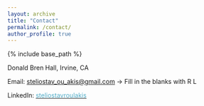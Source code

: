 ```yaml
---
layout: archive
title: "Contact"
permalink: /contact/
author_profile: true
---
```


{% include base_path %}

Donald Bren Hall, Irvine, CA<br>

Email: steliostav_ou_akis@gmail.com -> Fill in the blanks with R L

LinkedIn: [<font color="#52ADC8">steliostavroulakis</font>](https://linkedin.com/in/steliostavroulakis)

<!-- <embed src="https://www.linkedin.com/in/steliostavroulakis" width="650" height="1800" type='application/pdf'> -->
